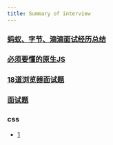 ```yaml
---
title: Summary of interview
---
```


### [蚂蚁、字节、滴滴面试经历总结](https://juejin.im/post/6844904161830502407)
### [必须要懂的原生JS](https://juejin.im/post/6844903815053852685)
### [18道浏览器面试题](https://juejin.im/post/6854573215830933512)
### [面试题](https://github.com/mqyqingfeng/frontend-interview-question-and-answer/issues)
### css
 - [1](https://juejin.im/post/6888102016007176200)

